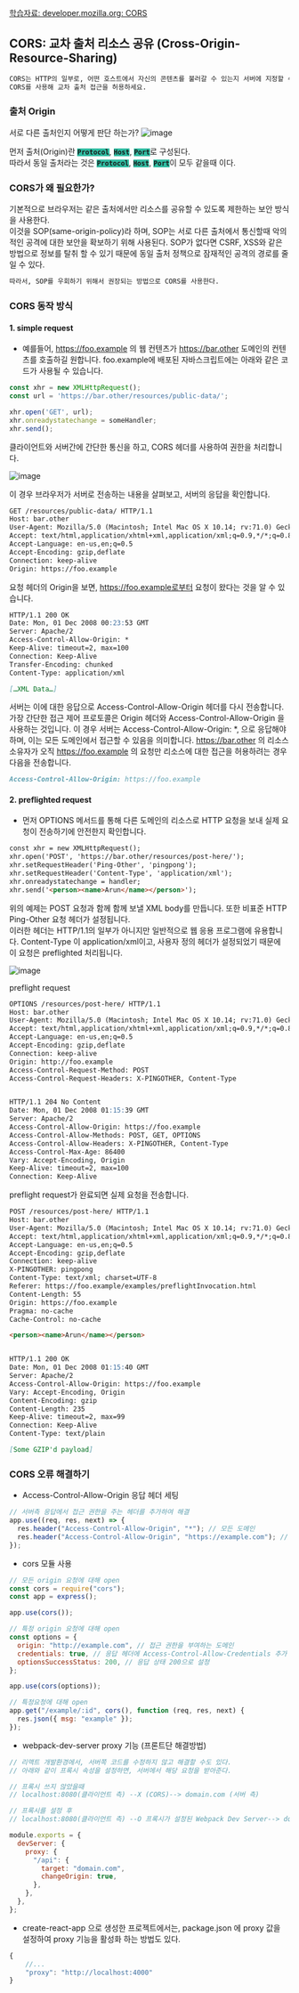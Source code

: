 [학습자료: developer.mozilla.org: CORS](https://developer.mozilla.org/ko/docs/Web/HTTP/CORS)


## CORS: 교차 출처 리소스 공유 (Cross-Origin-Resource-Sharing)
```html
CORS는 HTTP의 일부로, 어떤 호스트에서 자신의 콘텐츠를 불러갈 수 있는지 서버에 지정할 수 있는 방법입니다.
CORS를 사용해 교차 출처 접근을 허용하세요. 
```

### 출처 Origin
서로 다른 출처인지 어떻게 판단 하는가?
![image](./uri.png)

먼저 출처(Origin)란 <code style="background-color: #31bba1; font-weight: bold;" >Protocol</code>, <code style="background-color: #31bba1; font-weight: bold;" >Host</code>, <code style="background-color: #31bba1; font-weight: bold;" >Port</code>로 구성된다.<br/>
따라서 동일 출처라는 것은  <code style="background-color: #31bba1; font-weight: bold;" >Protocol</code>, <code style="background-color: #31bba1; font-weight: bold;" >Host</code>, <code style="background-color: #31bba1; font-weight: bold;" >Port</code>이 모두 같을때 이다.



### CORS가 왜 필요한가?
기본적으로 브라우저는 같은 출처에서만 리소스를 공유할 수 있도록 제한하는 보안 방식을 사용한다.<br/>
이것을 SOP(same-origin-policy)라 하며, SOP는 서로 다른 출처에서 통신할때 악의적인 공격에 대한 보안을 확보하기 위해 사용된다.
SOP가 없다면 CSRF, XSS와 같은 방법으로 정보를 탈취 할 수 있기 때문에 동일 출처 정책으로 잠재적인 공격의 경로를 줄 일 수 있다.

```html
따라서, SOP를 우회하기 위해서 권장되는 방법으로 CORS를 사용한다.
```

### CORS 동작 방식

#### 1. simple request

- 예를들어, https://foo.example 의 웹 컨텐츠가  https://bar.other 도메인의 컨텐츠를 호출하길 원합니다. foo.example에 배포된 자바스크립트에는 아래와 같은 코드가 사용될 수 있습니다.
```javascript
const xhr = new XMLHttpRequest();
const url = 'https://bar.other/resources/public-data/';

xhr.open('GET', url);
xhr.onreadystatechange = someHandler;
xhr.send();
```

클라이언트와 서버간에 간단한 통신을 하고, CORS 헤더를 사용하여 권한을 처리합니다.

![image](https://developer.mozilla.org/en-US/docs/Web/HTTP/CORS/simple-req-updated.png)

이 경우 브라우저가 서버로 전송하는 내용을 살펴보고, 서버의 응답을 확인합니다.

```markdown
GET /resources/public-data/ HTTP/1.1
Host: bar.other
User-Agent: Mozilla/5.0 (Macintosh; Intel Mac OS X 10.14; rv:71.0) Gecko/20100101 Firefox/71.0
Accept: text/html,application/xhtml+xml,application/xml;q=0.9,*/*;q=0.8
Accept-Language: en-us,en;q=0.5
Accept-Encoding: gzip,deflate
Connection: keep-alive
Origin: https://foo.example
```

요청 헤더의 Origin을 보면, https://foo.example로부터 요청이 왔다는 것을 알 수 있습니다.

```markdown
HTTP/1.1 200 OK
Date: Mon, 01 Dec 2008 00:23:53 GMT
Server: Apache/2
Access-Control-Allow-Origin: *
Keep-Alive: timeout=2, max=100
Connection: Keep-Alive
Transfer-Encoding: chunked
Content-Type: application/xml

[…XML Data…]
```

서버는 이에 대한 응답으로 Access-Control-Allow-Origin 헤더를 다시 전송합니다. 가장 간단한 접근 제어 프로토콜은 Origin 헤더와 Access-Control-Allow-Origin 을 사용하는 것입니다. 이 경우 서버는 Access-Control-Allow-Origin: *, 으로 응답해야 하며, 이는 모든 도메인에서 접근할 수 있음을 의미합니다. https://bar.other 의 리소스 소유자가 오직 https://foo.example 의 요청만 리소스에 대한 접근을 허용하려는 경우 다음을 전송합니다.
```markdown
Access-Control-Allow-Origin: https://foo.example
```

#### 2. preflighted request
- 먼저 OPTIONS 메서드를 통해 다른 도메인의 리소스로 HTTP 요청을 보내 실제 요청이 전송하기에 안전한지 확인합니다.

```markdown
const xhr = new XMLHttpRequest();
xhr.open('POST', 'https://bar.other/resources/post-here/');
xhr.setRequestHeader('Ping-Other', 'pingpong');
xhr.setRequestHeader('Content-Type', 'application/xml');
xhr.onreadystatechange = handler;
xhr.send('<person><name>Arun</name></person>');
```

위의 예제는 POST 요청과 함께 함께 보낼 XML body를 만듭니다. 또한 비표준 HTTP Ping-Other 요청 헤더가 설정됩니다.<br/> 이러한 헤더는 HTTP/1.1의 일부가 아니지만 일반적으로 웹 응용 프로그램에 유용합니다. Content-Type 이 application/xml이고, 사용자 정의 헤더가 설정되었기 때문에 이 요청은 preflighted 처리됩니다.

![image](https://developer.mozilla.org/en-US/docs/Web/HTTP/CORS/preflight_correct.png)

preflight request
```markdown
OPTIONS /resources/post-here/ HTTP/1.1
Host: bar.other
User-Agent: Mozilla/5.0 (Macintosh; Intel Mac OS X 10.14; rv:71.0) Gecko/20100101 Firefox/71.0
Accept: text/html,application/xhtml+xml,application/xml;q=0.9,*/*;q=0.8
Accept-Language: en-us,en;q=0.5
Accept-Encoding: gzip,deflate
Connection: keep-alive
Origin: http://foo.example
Access-Control-Request-Method: POST
Access-Control-Request-Headers: X-PINGOTHER, Content-Type


HTTP/1.1 204 No Content
Date: Mon, 01 Dec 2008 01:15:39 GMT
Server: Apache/2
Access-Control-Allow-Origin: https://foo.example
Access-Control-Allow-Methods: POST, GET, OPTIONS
Access-Control-Allow-Headers: X-PINGOTHER, Content-Type
Access-Control-Max-Age: 86400
Vary: Accept-Encoding, Origin
Keep-Alive: timeout=2, max=100
Connection: Keep-Alive
```
preflight request가 완료되면 실제 요청을 전송합니다.
```markdown
POST /resources/post-here/ HTTP/1.1
Host: bar.other
User-Agent: Mozilla/5.0 (Macintosh; Intel Mac OS X 10.14; rv:71.0) Gecko/20100101 Firefox/71.0
Accept: text/html,application/xhtml+xml,application/xml;q=0.9,*/*;q=0.8
Accept-Language: en-us,en;q=0.5
Accept-Encoding: gzip,deflate
Connection: keep-alive
X-PINGOTHER: pingpong
Content-Type: text/xml; charset=UTF-8
Referer: https://foo.example/examples/preflightInvocation.html
Content-Length: 55
Origin: https://foo.example
Pragma: no-cache
Cache-Control: no-cache

<person><name>Arun</name></person>


HTTP/1.1 200 OK
Date: Mon, 01 Dec 2008 01:15:40 GMT
Server: Apache/2
Access-Control-Allow-Origin: https://foo.example
Vary: Accept-Encoding, Origin
Content-Encoding: gzip
Content-Length: 235
Keep-Alive: timeout=2, max=99
Connection: Keep-Alive
Content-Type: text/plain

[Some GZIP'd payload]
```

### CORS 오류 해결하기
- Access-Control-Allow-Origin 응답 헤더 세팅
```javascript
// 서버측 응답에서 접근 권한을 주는 헤더를 추가하여 해결
app.use((req, res, next) => {
  res.header("Access-Control-Allow-Origin", "*"); // 모든 도메인
  res.header("Access-Control-Allow-Origin", "https://example.com"); // 특정 도메인
});
```

- cors 모듈 사용
```javascript
// 모든 origin 요청에 대해 open
const cors = require("cors");
const app = express();

app.use(cors());
```

```javascript
// 특정 origin 요청에 대해 open
const options = {
  origin: "http://example.com", // 접근 권한을 부여하는 도메인
  credentials: true, // 응답 헤더에 Access-Control-Allow-Credentials 추가
  optionsSuccessStatus: 200, // 응답 상태 200으로 설정
};

app.use(cors(options));
```

```javascript
// 특정요청에 대해 open
app.get("/example/:id", cors(), function (req, res, next) {
  res.json({ msg: "example" });
});
```

- webpack-dev-server proxy 기능 (프론트단 해결방법)
```javascript
// 리액트 개발환경에서, 서버쪽 코드를 수정하지 않고 해결할 수도 있다. 
// 아래와 같이 프록시 속성을 설정하면, 서버에서 해당 요청을 받아준다.

// 프록시 쓰지 않았을때
// localhost:8080(클라이언트 측) --X (CORS)--> domain.com (서버 측)

// 프록시를 설정 후
// localhost:8080(클라이언트 측) --O 프록시가 설정된 Webpack Dev Server--> domain.com (서버 측)

module.exports = {
  devServer: {
    proxy: {
      "/api": {
        target: "domain.com",
        changeOrigin: true,
      },
    },
  },
};
```
- create-react-app 으로 생성한 프로젝트에서는, package.json 에 proxy 값을 설정하여 proxy 기능을 활성화 하는 방법도 있다.
```javascript
{
    //...
    "proxy": "http://localhost:4000"
}
```